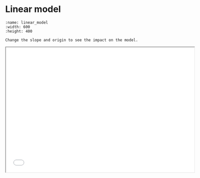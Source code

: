 # Linear model

````{iframe-figure} images/linear_model.html
:name: linear_model
:width: 600
:height: 400

Change the slope and origin to see the impact on the model.
````

<iframe src="images/linear_model.html" width="600" height="400"></iframe>

